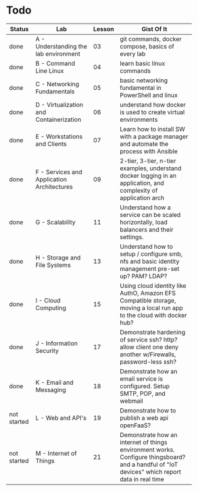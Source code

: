 # Todo

| Status | Lab | Lesson | Gist Of It |
| ----- | ----- | ------ | ----- |
| done | A - Understanding the lab environment | 03 | git commands, docker compose, basics of every lab |
| done | B - Command Line Linux | 04 | learn basic linux commands |
| done  | C - Networking Fundamentals | 05 | basic networking fundamental in PowerShell and linux |
| done | D - Virtualization and Containerization | 06 | understand how docker is used to create virtual environments |
| done | E - Workstations and Clients | 07 | Learn how to install SW with a package manager and automate the process with Ansible |
| done | F - Services and Application Architectures | 09 | 2-tier, 3-tier, n-tier examples, understand docker logging in an application, and complexity of application arch |
| done | G - Scalability | 11 | Understand how a service can be scaled horizontally, load balancers and their settings. |
| done | H - Storage and File Systems | 13 | Understand how to setup / configure smb, nfs and basic  identity management pre-set up? PAM? LDAP? |
| done | I - Cloud Computing | 15 | Using cloud identity like AuthO, Amazon EFS Compatible storage, moving a local run app to the cloud with docker hub?  |
| done | J - Information Security | 17 | Demonstrate hardening of service ssh? http?  allow client one deny another w/Firewalls, password-less ssh? |
| done | K - Email and Messaging | 18 | Demonstrate how an email service is configured. Setup SMTP, POP, and webmail |
| not started | L - Web and API's | 19 | Demonstrate how to publish a web api openFaaS?  |
| not started | M - Internet of Things | 21 | Demonstrate how an internet of things environment works. Configure thingsboard? and a handful of "IoT devices" which report data in real time |
